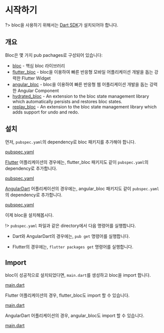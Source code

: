 # 시작하기

?> bloc을 사용하기 위해서는 [Dart SDK](https://dart.dev/get-dart)가 설치되어야 합니다.

## 개요

Bloc은 몇 가지 pub pachages로 구성되어 있습니다:

- [bloc](https://pub.dev/packages/true_bloc) - 핵심 bloc 라이브러리
- [flutter_bloc](https://pub.dev/packages/flutter_true_bloc) - bloc을 이용하여 빠른 반응형 모바일 어플리케이션 개발을 돕는 강력한 Flutter Widget
- [angular_bloc](https://pub.dev/packages/angular_true_bloc) - bloc을 이용하여 빠른 반응형 웹 어플리케이션 개발을 돕는 강력한 Angular Component
- [hydrated_bloc](https://pub.dev/packages/hydrated_true_bloc) - An extension to the bloc state management library which automatically persists and restores bloc states.
- [replay_bloc](https://pub.dev/packages/replay_true_bloc) - An extension to the bloc state management library which adds support for undo and redo.
  
## 설치

먼저, `pubspec.yaml`의 dependency로 bloc 패키지를 추가해야 합니다.

[pubspec.yaml](../_snippets/getting_started/bloc_pubspec.yaml.md ':include')

[Flutter](https://flutter.dev/) 어플리케이션의 경우에는, flutter_bloc 패키지도 같이 `pubspec.yaml`의 dependency로 추가합니다.

[pubspec.yaml](../_snippets/getting_started/flutter_bloc_pubspec.yaml.md ':include')

[AngularDart](https://angulardart.dev/) 어플리케이션의 경우에는, angular_bloc 패키지도 같이 `pubspec.yaml`의 dependency로 추가합니다.

[pubspec.yaml](../_snippets/getting_started/angular_bloc_pubspec.yaml.md ':include')

이제 bloc을 설치해봅시다.

!> `pubspec.yaml` 파일과 같은 directory에서 다음 명령어를 실행합니다.

- Dart와 AngularDart의 경우에는, `pub get` 명령어를 실행합니다.

- Flutter의 경우에는, `flutter packages get` 명령어를 실행합니다.

## Import

bloc이 성공적으로 설치되었다면, `main.dart`를 생성하고 bloc을 import 합니다.

[main.dart](../_snippets/getting_started/bloc_main.dart.md ':include')

Flutter 어플리케이션의 경우, flutter_bloc도 import 할 수 있습니다.

[main.dart](../_snippets/getting_started/flutter_bloc_main.dart.md ':include')

AngularDart 어플리케이션의 경우, angular_bloc도 import 할 수 있습니다.

[main.dart](../_snippets/getting_started/angular_bloc_main.dart.md ':include')
